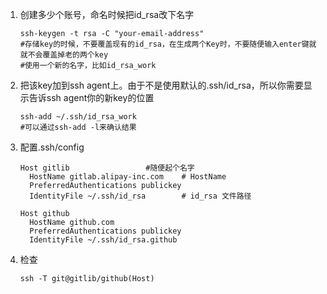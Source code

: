 1. 创建多少个账号，命名时候把id_rsa改下名字

	```
	ssh-keygen -t rsa -C "your-email-address" 
	#存储key的时候，不要覆盖现有的id_rsa，在生成两个Key时，不要随便输入enter键就就不会覆盖掉老的两个key
	#使用一个新的名字，比如id_rsa_work 
	```

2. 把该key加到ssh agent上。由于不是使用默认的.ssh/id_rsa，所以你需要显示告诉ssh agent你的新key的位置

	```
	ssh-add ~/.ssh/id_rsa_work
	#可以通过ssh-add -l来确认结果 
	```

3. 配置.ssh/config 

	```
	Host gitlib                 #随便起个名字
	  HostName gitlab.alipay-inc.com    # HostName
	  PreferredAuthentications publickey 
	  IdentityFile ~/.ssh/id_rsa        # id_rsa 文件路径
	
	Host github
	  HostName github.com
	  PreferredAuthentications publickey
	  IdentityFile ~/.ssh/id_rsa.github
	```
	
4. 检查
	```
	ssh -T git@gitlib/github(Host)
	```
		